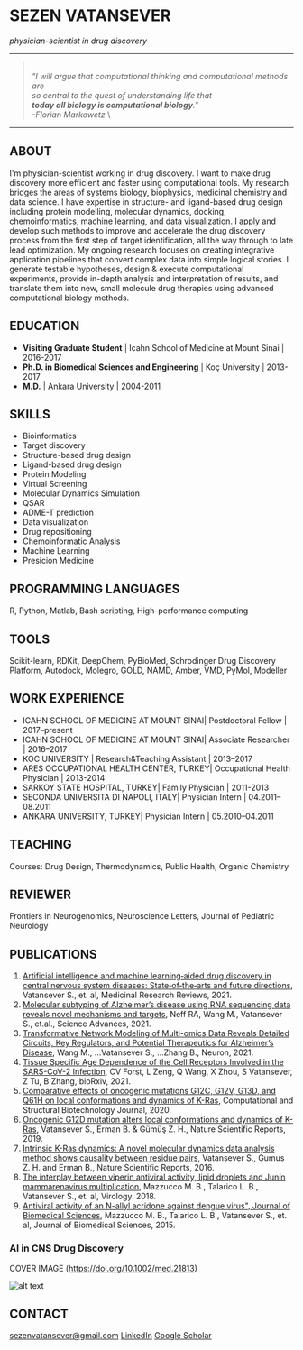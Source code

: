 
# SEZEN VATANSEVER

*physician-scientist in drug discovery*

---

>\
>*"I will argue that computational thinking and computational methods are \
>so central to the quest of understanding life that \
>**today all biology is computational biology**." \
>                        -Florian Markowetz*
>\

---

## **ABOUT**

I'm physician-scientist working in drug discovery. I want to make drug discovery more efficient and faster using computational tools. My research bridges the areas of systems biology, biophysics, medicinal chemistry and data science. I have expertise in structure- and ligand-based drug design including protein modelling, molecular dynamics, docking, chemoinformatics, machine learning, and data visualization. I apply and develop such methods to improve and accelerate the drug discovery process from the first step of target identification, all the way through to late lead optimization. My ongoing research focuses on creating integrative application pipelines that convert complex data into simple logical stories. I generate testable hypotheses, design & execute computational experiments, provide in-depth analysis and interpretation of results, and translate them into new, small molecule drug therapies using advanced computational biology methods.

## **EDUCATION**

- **Visiting Graduate Student** | Icahn School of Medicine at Mount Sinai | 2016-2017
- **Ph.D. in Biomedical Sciences and Engineering** | Koç University | 2013-2017
- **M.D.** | Ankara University | 2004-2011

## **SKILLS**

- Bioinformatics
- Target discovery
- Structure-based drug design
- Ligand-based drug design
- Protein Modeling
- Virtual Screening
- Molecular Dynamics Simulation
- QSAR
- ADME-T prediction
- Data visualization
- Drug repositioning
- Chemoinformatic Analysis
- Machine Learning
- Presicion Medicine



## **PROGRAMMING LANGUAGES**

R, Python, Matlab, Bash scripting, High-performance computing



## **TOOLS**

Scikit-learn, RDKit, DeepChem, PyBioMed, Schrodinger Drug Discovery Platform, Autodock, Molegro, GOLD, NAMD, Amber, VMD, PyMol, Modeller


## **WORK EXPERIENCE**

- ICAHN SCHOOL OF MEDICINE AT MOUNT SINAI| Postdoctoral Fellow | 2017–present
- ICAHN SCHOOL OF MEDICINE AT MOUNT SINAI| Associate Researcher | 2016–2017
- KOC UNIVERSITY | Research&Teaching Assistant | 2013–2017
- ARES OCCUPATIONAL HEALTH CENTER, TURKEY| Occupational Health Physician | 2013-2014
- SARKOY STATE HOSPITAL, TURKEY| Family Physician | 2011-2013
- SECONDA UNIVERSITA DI NAPOLI, ITALY| Physician Intern | 04.2011–08.2011
- ANKARA UNIVERSITY, TURKEY| Physician Intern | 05.2010–04.2011

## **TEACHING**

Courses: Drug Design, Thermodynamics, Public Health, Organic Chemistry

## **REVIEWER**

Frontiers in Neurogenomics, Neuroscience Letters, Journal of Pediatric Neurology

## **PUBLICATIONS**

1. [Artificial intelligence and machine learning‐aided drug discovery in central nervous system diseases: State‐of‐the‐arts and future directions](https://pubmed.ncbi.nlm.nih.gov/33295676/), Vatansever S., et. al, Medicinal Research Reviews, 2021.
2. [Molecular subtyping of Alzheimer’s disease using RNA sequencing data reveals novel mechanisms and targets](https://pubmed.ncbi.nlm.nih.gov/33523961/), Neff RA, Wang M., Vatansever S., et.al., Science Advances, 2021.
3. [Transformative Network Modeling of Multi-omics Data Reveals Detailed Circuits, Key Regulators, and Potential Therapeutics for Alzheimer’s Disease](https://pubmed.ncbi.nlm.nih.gov/33238137/), Wang M., ...Vatansever S., ...Zhang B., Neuron, 2021.
4. [Tissue Specific Age Dependence of the Cell Receptors Involved in the SARS-CoV-2 Infection](https://www.biorxiv.org/content/10.1101/2021.07.13.452256v1), CV Forst, L Zeng, Q Wang, X Zhou, S Vatansever, Z Tu, B Zhang, bioRxiv, 2021.
5. [Comparative effects of oncogenic mutations G12C, G12V, G13D, and Q61H on local conformations and dynamics of K-Ras](https://pubmed.ncbi.nlm.nih.gov/32373288/), Computational and Structural Biotechnology Journal, 2020.
6. [Oncogenic G12D mutation alters local conformations and dynamics of K-Ras](https://pubmed.ncbi.nlm.nih.gov/31409810/), Vatansever S., Erman B. & Gümüş Z. H., Nature Scientific Reports, 2019.
7. [Intrinsic K-Ras dynamics: A novel molecular dynamics data analysis method shows causality between residue pairs](https://pubmed.ncbi.nlm.nih.gov/27845397/), Vatansever S., Gumus Z. H. and Erman B., Nature Scientific Reports, 2016.
8. [The interplay between viperin antiviral activity, lipid droplets and Junín mammarenavirus multiplication](https://pubmed.ncbi.nlm.nih.gov/29202415/), Mazzucco M. B., Talarico L. B., Vatansever S., et. al, Virology. 2018.
9. [Antiviral activity of an N-allyl acridone against dengue virus", Journal of Biomedical Sciences](https://pubmed.ncbi.nlm.nih.gov/25908170/), Mazzucco M. B., Talarico L. B., Vatansever S., et. al, Journal of Biomedical Sciences, 2015.


### **AI in CNS Drug Discovery**

COVER IMAGE (https://doi.org/10.1002/med.21813)

![alt text](https://onlinelibrary.wiley.com/cms/asset/9592f583-fdd3-4f51-8c05-72bd0e45834b/med21813-gra-0001-m.jpg)

## **CONTACT**

sezenvatansever@gmail.com
[LinkedIn](www.linkedin.com/in/sezen-vatansever-md-phd-850a4898)
[Google Scholar](https://scholar.google.com/citations?user=JtZ7kjMAAAAJ&hl=en)
